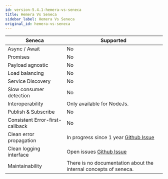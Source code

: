 ```yaml
---
id: version-5.4.1-hemera-vs-seneca
title: Hemera Vs Seneca
sidebar_label: Hemera Vs Seneca
original_id: hemera-vs-seneca
---
```


| Seneca                          | Supported                                                                              |
| ------------------------------- | -------------------------------------------------------------------------------------- |
| Async / Await                   | No                                                                                     |
| Promises                        | No                                                                                     |
| Payload agnostic                | No                                                                                     |
| Load balancing                  | No                                                                                     |
| Service Discovery               | No                                                                                     |
| Slow consumer detection         | No                                                                                     |
| Interoperability                | Only available for NodeJs.                                                             |
| Publish & Subscribe             | No                                                                                     |
| Consistent Error-first-callback | No                                                                                     |
| Clean error propagation         | In progress since 1 year [Github Issue](https://github.com/senecajs/seneca/issues/398) |
| Clean logging interface         | Open issues [Github Issue](https://github.com/senecajs/seneca/issues/565)              |
| Maintainability                 | There is no documentation about the internal concepts of seneca.                       |
